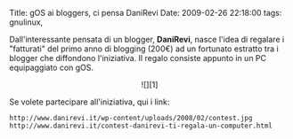 Title: gOS ai bloggers, ci pensa DaniRevi
Date:  2009-02-26 22:18:00
tags: gnulinux,

Dall'interessante pensata di un blogger, **DaniRevi**, nasce l'idea di
regalare i "fatturati" del primo anno di blogging (200€) ad un fortunato
estratto tra i blogger che diffondono l'iniziativa. Il regalo consiste
appunto in un PC equipaggiato con gOS.

<center>![][1]</center>


Se volete partecipare all'iniziativa, qui i link:

	http://www.danirevi.it/wp-content/uploads/2008/02/contest.jpg
	http://www.danirevi.it/contest-danirevi-ti-regala-un-computer.html

   [1]: http://www.danirevi.it/wp-content/uploads/2008/02/contest.jpg

